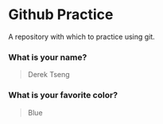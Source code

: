 # Github Practice

A repository with which to practice using git.

### What is your name?

> Derek Tseng


### What is your favorite color?

> Blue
